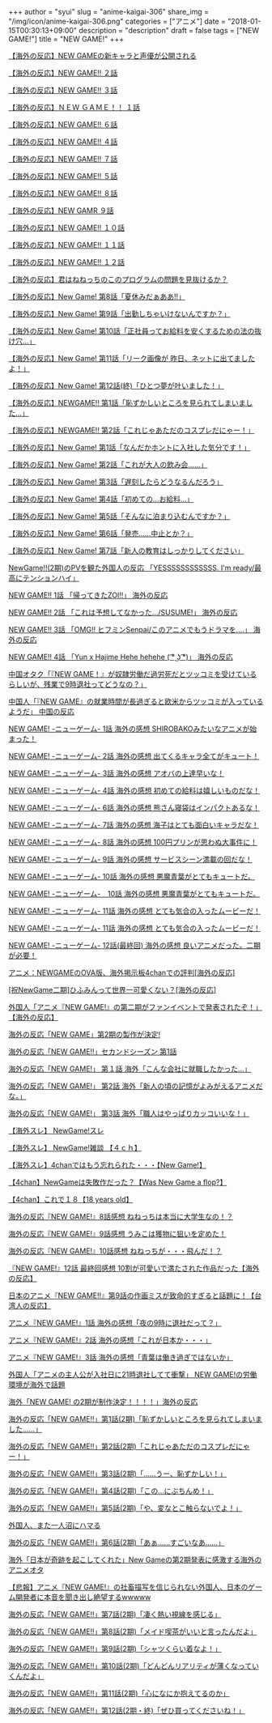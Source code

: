 +++
author = "syui"
slug = "anime-kaigai-306"
share_img = "/img/icon/anime-kaigai-306.png"
categories = ["アニメ"]
date = "2018-01-15T00:30:13+09:00"
description = "description"
draft = false
tags = ["NEW GAME!"]
title = "NEW GAME!"
+++



<a href="http://animekaigai.blogspot.com/2017/05/newgame-newchara.html" rel="nofollow" target="_blank" title="【海外の反応】NEW GAMEの新キャラと声優が公開される">【海外の反応】NEW GAMEの新キャラと声優が公開される</a>

<a href="http://animekaigai.blogspot.com/2017/07/newgame-2.html" rel="nofollow" target="_blank" title="【海外の反応】NEW GAME!! ２話">【海外の反応】NEW GAME!! ２話</a>

<a href="http://animekaigai.blogspot.com/2017/07/newgame-3.html" rel="nofollow" target="_blank" title="【海外の反応】NEW GAME!! ３話">【海外の反応】NEW GAME!! ３話</a>

<a href="http://animekaigai.blogspot.com/2017/07/newgame2-1.html" rel="nofollow" target="_blank" title="【海外の反応】ＮＥＷ ＧＡＭＥ！！ １話">【海外の反応】ＮＥＷ ＧＡＭＥ！！ １話</a>

<a href="http://animekaigai.blogspot.com/2017/08/NEWGAME-6.html" rel="nofollow" target="_blank" title="【海外の反応】NEW GAME!! ６話">【海外の反応】NEW GAME!! ６話</a>

<a href="http://animekaigai.blogspot.com/2017/08/NEWGAME2-4.html" rel="nofollow" target="_blank" title="【海外の反応】NEW GAME!! ４話">【海外の反応】NEW GAME!! ４話</a>

<a href="http://animekaigai.blogspot.com/2017/08/NEWGAME2-7.html" rel="nofollow" target="_blank" title=" 【海外の反応】NEW GAME!! ７話"> 【海外の反応】NEW GAME!! ７話</a>

<a href="http://animekaigai.blogspot.com/2017/08/newgame-5.html" rel="nofollow" target="_blank" title="【海外の反応】NEW GAME!! ５話">【海外の反応】NEW GAME!! ５話</a>

<a href="http://animekaigai.blogspot.com/2017/08/newgame2-8.html" rel="nofollow" target="_blank" title="【海外の反応】NEW GAME!! ８話">【海外の反応】NEW GAME!! ８話</a>

<a href="http://animekaigai.blogspot.com/2017/09/newgame-9.html" rel="nofollow" target="_blank" title=" 【海外の反応】NEW GAMR ９話"> 【海外の反応】NEW GAMR ９話</a>

<a href="http://animekaigai.blogspot.com/2017/09/newgame2-10.html" rel="nofollow" target="_blank" title=" 【海外の反応】NEW GAME!! １０話"> 【海外の反応】NEW GAME!! １０話</a>

<a href="http://animekaigai.blogspot.com/2017/09/newgame2-11.html" rel="nofollow" target="_blank" title=" 【海外の反応】NEW GAME!! １１話"> 【海外の反応】NEW GAME!! １１話</a>

<a href="http://animekaigai.blogspot.com/2017/09/newgame2-12.html" rel="nofollow" target="_blank" title=" 【海外の反応】NEW GAME!! １２話"> 【海外の反応】NEW GAME!! １２話</a>

<a href="http://animekaigai.blogspot.jp/2017/07/neneengine.html" rel="nofollow" target="_blank" title="【海外の反応】君はねねっちのこのプログラムの問題を見抜けるか？">【海外の反応】君はねねっちのこのプログラムの問題を見抜けるか？</a>

<a href="http://animetr.blog.fc2.com/blog-entry-101.html" rel="nofollow" target="_blank" title="【海外の反応】New Game! 第8話「夏休みだぁああ!!」">【海外の反応】New Game! 第8話「夏休みだぁああ!!」</a>

<a href="http://animetr.blog.fc2.com/blog-entry-106.html" rel="nofollow" target="_blank" title="【海外の反応】New Game! 第9話「出勤しちゃいけないんですか？」">【海外の反応】New Game! 第9話「出勤しちゃいけないんですか？」</a>

<a href="http://animetr.blog.fc2.com/blog-entry-111.html" rel="nofollow" target="_blank" title="【海外の反応】New Game! 第10話「正社員ってお給料を安くするための法の抜け穴…」">【海外の反応】New Game! 第10話「正社員ってお給料を安くするための法の抜け穴…」</a>

<a href="http://animetr.blog.fc2.com/blog-entry-116.html" rel="nofollow" target="_blank" title="【海外の反応】New Game! 第11話「リーク画像が 昨日、ネットに出てましたよ！」">【海外の反応】New Game! 第11話「リーク画像が 昨日、ネットに出てましたよ！」</a>

<a href="http://animetr.blog.fc2.com/blog-entry-120.html" rel="nofollow" target="_blank" title="【海外の反応】New Game! 第12話(終)「ひとつ夢が叶いました！」">【海外の反応】New Game! 第12話(終)「ひとつ夢が叶いました！」</a>

<a href="http://animetr.blog.fc2.com/blog-entry-230.html" rel="nofollow" target="_blank" title="【海外の反応】NEWGAME!! 第1話「恥ずかしいところを見られてしまいました…」">【海外の反応】NEWGAME!! 第1話「恥ずかしいところを見られてしまいました…」</a>

<a href="http://animetr.blog.fc2.com/blog-entry-231.html" rel="nofollow" target="_blank" title="【海外の反応】NEWGAME!! 第2話「これじゃあただのコスプレだにゃー！」">【海外の反応】NEWGAME!! 第2話「これじゃあただのコスプレだにゃー！」</a>

<a href="http://animetr.blog.fc2.com/blog-entry-57.html" rel="nofollow" target="_blank" title="【海外の反応】New Game! 第1話「なんだかホントに入社した気分です！」">【海外の反応】New Game! 第1話「なんだかホントに入社した気分です！」</a>

<a href="http://animetr.blog.fc2.com/blog-entry-62.html" rel="nofollow" target="_blank" title="【海外の反応】New Game! 第2話「これが大人の飲み会……」">【海外の反応】New Game! 第2話「これが大人の飲み会……」</a>

<a href="http://animetr.blog.fc2.com/blog-entry-69.html" rel="nofollow" target="_blank" title="【海外の反応】New Game! 第3話「遅刻したらどうなるんだろう」">【海外の反応】New Game! 第3話「遅刻したらどうなるんだろう」</a>

<a href="http://animetr.blog.fc2.com/blog-entry-75.html" rel="nofollow" target="_blank" title=" 【海外の反応】New Game! 第4話「初めての…お給料…」"> 【海外の反応】New Game! 第4話「初めての…お給料…」</a>

<a href="http://animetr.blog.fc2.com/blog-entry-81.html" rel="nofollow" target="_blank" title="【海外の反応】New Game! 第5話「そんなに泊まり込むんですか？」">【海外の反応】New Game! 第5話「そんなに泊まり込むんですか？」</a>

<a href="http://animetr.blog.fc2.com/blog-entry-88.html" rel="nofollow" target="_blank" title="【海外の反応】New Game! 第6話「発売……中止とか？」">【海外の反応】New Game! 第6話「発売……中止とか？」</a>

<a href="http://animetr.blog.fc2.com/blog-entry-94.html" rel="nofollow" target="_blank" title="【海外の反応】New Game! 第7話「新人の教育はしっかりしてください」">【海外の反応】New Game! 第7話「新人の教育はしっかりしてください」</a>

<a href="http://anirepokaigai.com/%E9%9B%91%E8%AB%87%E3%83%BB%E8%A8%8E%E8%AB%96/post100-5" rel="nofollow" target="_blank" title="NewGame!!(2期)のPVを観た外国人の反応 「YESSSSSSSSSSSS. I'm ready/最高にテンションハイ」">NewGame!!(2期)のPVを観た外国人の反応 「YESSSSSSSSSSSS. I'm ready/最高にテンションハイ」</a>

<a href="http://anirepokaigai.com/new-game/post19-1" rel="nofollow" target="_blank" title="NEW GAME!! 1話 「帰ってきたZOI!!」 海外の反応">NEW GAME!! 1話 「帰ってきたZOI!!」 海外の反応</a>

<a href="http://anirepokaigai.com/new-game/post19-2" rel="nofollow" target="_blank" title="NEW GAME!! 2話 「これは予想してなかった…/SUSUME!」 海外の反応">NEW GAME!! 2話 「これは予想してなかった…/SUSUME!」 海外の反応</a>

<a href="http://anirepokaigai.com/new-game/post19-3" rel="nofollow" target="_blank" title="NEW GAME!! 3話 「OMG!! ヒフミンSenpai/このアニメでもうドラマを....」 海外の反応">NEW GAME!! 3話 「OMG!! ヒフミンSenpai/このアニメでもうドラマを....」 海外の反応</a>

<a href="http://anirepokaigai.com/new-game/post19-4" rel="nofollow" target="_blank" title="NEW GAME!! 4話 「Yun x Hajime Hehe hehehe ( ͡° ͜ʖ ͡°)」 海外の反応">NEW GAME!! 4話 「Yun x Hajime Hehe hehehe ( ͡° ͜ʖ ͡°)」 海外の反応</a>

<a href="http://blog.livedoor.jp/kashikou/archives/52054558.html" rel="nofollow" target="_blank" title="中国オタク「『NEW GAME！』が奴隷労働だ過労死だとツッコミを受けているらしいが、残業で9時退社ってどうなの？」">中国オタク「『NEW GAME！』が奴隷労働だ過労死だとツッコミを受けているらしいが、残業で9時退社ってどうなの？」</a>

<a href="http://blog.livedoor.jp/tairikuno/archives/8078616.html" rel="nofollow" target="_blank" title=" 中国人「『NEW GAME』の就業時間が長過ぎると欧米からツッコミが入っているようだ」 中国の反応"> 中国人「『NEW GAME』の就業時間が長過ぎると欧米からツッコミが入っているようだ」 中国の反応</a>

<a href="http://don32111.blog.fc2.com/blog-entry-354.html" rel="nofollow" target="_blank" title="NEW GAME! -ニューゲーム- 1話 海外の感想 SHIROBAKOみたいなアニメが始まった！">NEW GAME! -ニューゲーム- 1話 海外の感想 SHIROBAKOみたいなアニメが始まった！</a>

<a href="http://don32111.blog.fc2.com/blog-entry-363.html" rel="nofollow" target="_blank" title="NEW GAME! -ニューゲーム- 2話 海外の感想 出てくるキャラ全てがキュート！">NEW GAME! -ニューゲーム- 2話 海外の感想 出てくるキャラ全てがキュート！</a>

<a href="http://don32111.blog.fc2.com/blog-entry-366.html" rel="nofollow" target="_blank" title=" NEW GAME! -ニューゲーム- 3話 海外の感想 アオバの上達早いな！"> NEW GAME! -ニューゲーム- 3話 海外の感想 アオバの上達早いな！</a>

<a href="http://don32111.blog.fc2.com/blog-entry-370.html" rel="nofollow" target="_blank" title="NEW GAME! -ニューゲーム- 4話 海外の感想 初めての給料は嬉しいものだな！">NEW GAME! -ニューゲーム- 4話 海外の感想 初めての給料は嬉しいものだな！</a>

<a href="http://don32111.blog.fc2.com/blog-entry-373.html" rel="nofollow" target="_blank" title="NEW GAME! -ニューゲーム- 6話 海外の感想 熊さん寝袋はインパクトあるな！">NEW GAME! -ニューゲーム- 6話 海外の感想 熊さん寝袋はインパクトあるな！</a>

<a href="http://don32111.blog.fc2.com/blog-entry-376.html" rel="nofollow" target="_blank" title="NEW GAME! -ニューゲーム- 7話 海外の感想 海子はとても面白いキャラだな！">NEW GAME! -ニューゲーム- 7話 海外の感想 海子はとても面白いキャラだな！</a>

<a href="http://don32111.blog.fc2.com/blog-entry-379.html" rel="nofollow" target="_blank" title="NEW GAME! -ニューゲーム- 8話 海外の感想 100円プリンが思わぬ大事件に！">NEW GAME! -ニューゲーム- 8話 海外の感想 100円プリンが思わぬ大事件に！</a>

<a href="http://don32111.blog.fc2.com/blog-entry-382.html" rel="nofollow" target="_blank" title="NEW GAME! -ニューゲーム- 9話 海外の感想 サービスシーン満載の回だな！">NEW GAME! -ニューゲーム- 9話 海外の感想 サービスシーン満載の回だな！</a>

<a href="http://don32111.blog.fc2.com/blog-entry-389.html" rel="nofollow" target="_blank" title="NEW GAME! -ニューゲーム- 10話 海外の感想 悪魔青葉がとてもキュートだ。">NEW GAME! -ニューゲーム- 10話 海外の感想 悪魔青葉がとてもキュートだ。</a>

<a href="http://don32111.blog.fc2.com/blog-entry-389.html" rel="nofollow" target="_blank" title="NEW GAME! -ニューゲーム-　10話 海外の感想 悪魔青葉がとてもキュートだ。">NEW GAME! -ニューゲーム-　10話 海外の感想 悪魔青葉がとてもキュートだ。</a>

<a href="http://don32111.blog.fc2.com/blog-entry-394.html" rel="nofollow" target="_blank" title="NEW GAME! -ニューゲーム-  11話 海外の感想 とても気合の入ったムービーだ！">NEW GAME! -ニューゲーム-  11話 海外の感想 とても気合の入ったムービーだ！</a>

<a href="http://don32111.blog.fc2.com/blog-entry-394.html" rel="nofollow" target="_blank" title="NEW GAME! -ニューゲーム- 11話 海外の感想 とても気合の入ったムービーだ！">NEW GAME! -ニューゲーム- 11話 海外の感想 とても気合の入ったムービーだ！</a>

<a href="http://don32111.blog.fc2.com/blog-entry-397.html" rel="nofollow" target="_blank" title="NEW GAME! -ニューゲーム- 12話(最終回) 海外の感想 良いアニメだった。二期が必要！">NEW GAME! -ニューゲーム- 12話(最終回) 海外の感想 良いアニメだった。二期が必要！</a>

<a href="http://foreignnews.biz/archives/15535957.html" rel="nofollow" target="_blank" title="アニメ：NEWGAMEのOVA版、海外掲示板4chanでの評判[海外の反応]">アニメ：NEWGAMEのOVA版、海外掲示板4chanでの評判[海外の反応]</a>

<a href="http://foreignnews.biz/archives/17216608.html" rel="nofollow" target="_blank" title="[祝NewGame二期]ひふみんって世界一可愛くない？[海外の反応]">[祝NewGame二期]ひふみんって世界一可愛くない？[海外の反応]</a>

<a href="http://frontpage.blog.jp/archives/1064330133.html" rel="nofollow" target="_blank" title="外国人「アニメ『NEW GAME!』の第二期がファンイベントで発表されたぞ！」【海外の反応】">外国人「アニメ『NEW GAME!』の第二期がファンイベントで発表されたぞ！」【海外の反応】</a>

<a href="http://honyakutyuihou.hatenablog.com/entry/2017/02/13/095812" rel="nofollow" target="_blank" title="海外の反応「NEW GAME」第2期の製作が決定!">海外の反応「NEW GAME」第2期の製作が決定!</a>

<a href="http://honyakutyuihou.hatenablog.com/entry/2017/07/12/150810" rel="nofollow" target="_blank" title="海外の反応「NEW GAME!!」セカンドシーズン 第1話">海外の反応「NEW GAME!!」セカンドシーズン 第1話</a>

<a href="http://honyakutyuihou.hatenablog.com/entry/anime/newgame01" rel="nofollow" target="_blank" title="海外の反応「NEW GAME!」 第１話 海外「こんな会社に就職したかった...」">海外の反応「NEW GAME!」 第１話 海外「こんな会社に就職したかった...」</a>

<a href="http://honyakutyuihou.hatenablog.com/entry/anime/newgame02" rel="nofollow" target="_blank" title="海外の反応「NEW GAME!」 第2話 海外「新人の頃の記憶がよみがえるアニメだな。」">海外の反応「NEW GAME!」 第2話 海外「新人の頃の記憶がよみがえるアニメだな。」</a>

<a href="http://honyakutyuihou.hatenablog.com/entry/anime/newgame03" rel="nofollow" target="_blank" title="海外の反応「NEW GAME!」 第3話 海外「職人はやっぱりカッコいいな！」">海外の反応「NEW GAME!」 第3話 海外「職人はやっぱりカッコいいな！」</a>

<a href="http://kaigai2chsokuhou.com/2016/09/21/【海外スレ】　newgameスレ/" rel="nofollow" target="_blank" title="【海外スレ】 NewGame!スレ">【海外スレ】 NewGame!スレ</a>

<a href="http://kaigai2chsokuhou.com/2016/10/01/【海外スレ】　newgame雑談　【４ｃｈ】/" rel="nofollow" target="_blank" title="【海外スレ】 NewGame!雑談 【４ｃｈ】">【海外スレ】 NewGame!雑談 【４ｃｈ】</a>

<a href="http://kaigai2chsokuhou.com/2016/11/01/new-game-still-have-forgotten-on-4chan/" rel="nofollow" target="_blank" title="【海外スレ】4chanではもう忘れられた・・・【New Game!】">【海外スレ】4chanではもう忘れられた・・・【New Game!】</a>

<a href="http://kaigai2chsokuhou.com/2016/11/22/was-new-game-a-flop/" rel="nofollow" target="_blank" title="【4chan】NewGameは失敗作だった？【Was New Game a flop?】">【4chan】NewGameは失敗作だった？【Was New Game a flop?】</a>

<a href="http://kaigai2chsokuhou.com/2016/12/24/18-years-old/" rel="nofollow" target="_blank" title="【4chan】これで１８【18 years old】">【4chan】これで１８【18 years old】</a>

<a href="http://kaiotahan.com/archives/104" rel="nofollow" target="_blank" title="海外の反応『NEW GAME!』8話感想 ねねっちは本当に大学生なの！？">海外の反応『NEW GAME!』8話感想 ねねっちは本当に大学生なの！？</a>

<a href="http://kaiotahan.com/archives/184" rel="nofollow" target="_blank" title="海外の反応『NEW GAME!』9話感想 うみこは獲物に狙いを定めた！">海外の反応『NEW GAME!』9話感想 うみこは獲物に狙いを定めた！</a>

<a href="http://kaiotahan.com/archives/233" rel="nofollow" target="_blank" title="海外の反応『NEW GAME!』10話感想 ねねっちが・・・飛んだ！？">海外の反応『NEW GAME!』10話感想 ねねっちが・・・飛んだ！？</a>

<a href="http://kaiotahan.com/archives/385" rel="nofollow" target="_blank" title="『NEW GAME!』12話 最終回感想 10割が可愛いで満たされた作品だった【海外の反応】">『NEW GAME!』12話 最終回感想 10割が可愛いで満たされた作品だった【海外の反応】</a>

<a href="http://kaola.jp/2017/09/29/450176/" rel="nofollow" target="_blank" title=" 日本のアニメ『NEW GAME!!』第9話の作画ミスが致命的すぎると話題に！【台湾人の反応】"> 日本のアニメ『NEW GAME!!』第9話の作画ミスが致命的すぎると話題に！【台湾人の反応】</a>

<a href="http://soresore.net/archives/1059039335.html" rel="nofollow" target="_blank" title="アニメ『NEW GAME!』1話 海外の感想「夜の9時に退社だって？」">アニメ『NEW GAME!』1話 海外の感想「夜の9時に退社だって？」</a>

<a href="http://soresore.net/archives/1059275583.html" rel="nofollow" target="_blank" title="アニメ『NEW GAME!』2話 海外の感想「これが日本か・・・」">アニメ『NEW GAME!』2話 海外の感想「これが日本か・・・」</a>

<a href="http://soresore.net/archives/1059504037.html" rel="nofollow" target="_blank" title="アニメ『NEW GAME!』3話 海外の感想「青葉は働き過ぎではないか」">アニメ『NEW GAME!』3話 海外の感想「青葉は働き過ぎではないか」</a>

<a href="http://www.all-nationz.com/archives/1059507744.html" rel="nofollow" target="_blank" title="外国人「アニメの主人公が入社日に21時退社してて衝撃」 NEW GAME!の労働環境が海外で話題">外国人「アニメの主人公が入社日に21時退社してて衝撃」 NEW GAME!の労働環境が海外で話題</a>

<a href="http://www.anihon.com/entry/2017/02/13/090500" rel="nofollow" target="_blank" title="海外「NEW GAME! の2期が制作決定！！！！」海外の反応">海外「NEW GAME! の2期が制作決定！！！！」海外の反応</a>

<a href="http://www.anihon.com/entry/2017/07/12/170021" rel="nofollow" target="_blank" title="海外の反応「NEW GAME!!」第1話(2期)「恥ずかしいところを見られてしまいました……」">海外の反応「NEW GAME!!」第1話(2期)「恥ずかしいところを見られてしまいました……」</a>

<a href="http://www.anihon.com/entry/2017/07/19/134621" rel="nofollow" target="_blank" title="海外の反応「NEW GAME!!」第2話(2期)「これじゃあただのコスプレだにゃー！」">海外の反応「NEW GAME!!」第2話(2期)「これじゃあただのコスプレだにゃー！」</a>

<a href="http://www.anihon.com/entry/2017/07/26/104200" rel="nofollow" target="_blank" title=" 海外の反応「NEW GAME!!」第3話(2期)「……うー、恥ずかしい！」"> 海外の反応「NEW GAME!!」第3話(2期)「……うー、恥ずかしい！」</a>

<a href="http://www.anihon.com/entry/2017/08/02/102023" rel="nofollow" target="_blank" title=" 海外の反応「NEW GAME!!」第4話(2期)「この…にぶちんめ！」"> 海外の反応「NEW GAME!!」第4話(2期)「この…にぶちんめ！」</a>

<a href="http://www.anihon.com/entry/2017/08/09/140732" rel="nofollow" target="_blank" title="海外の反応「NEW GAME!!」第5話(2期)「や、変なとこ触らないでよ！」">海外の反応「NEW GAME!!」第5話(2期)「や、変なとこ触らないでよ！」</a>

<a href="http://www.anihon.com/entry/2017/08/11/190047" rel="nofollow" target="_blank" title="外国人、また一人沼にハマる">外国人、また一人沼にハマる</a>

<a href="http://www.anihon.com/entry/2017/08/16/120030" rel="nofollow" target="_blank" title=" 海外の反応「NEW GAME!!」第6話(2期)「あぁ……すごいなあ……」"> 海外の反応「NEW GAME!!」第6話(2期)「あぁ……すごいなあ……」</a>

<a href="http://www.kattobi-japan.com/archives/13442121.html" rel="nofollow" target="_blank" title="海外「日本が奇跡を起こしてくれた」New Gameの第2期発表に感激する海外のアニメオタ">海外「日本が奇跡を起こしてくれた」New Gameの第2期発表に感激する海外のアニメオタ</a>

<a href="http://yurukuyaru.com/archives/66509859.html" rel="nofollow" target="_blank" title="【悲報】アニメ『NEW GAME!』の社畜描写を信じられない外国人、日本のゲーム開発者に本音を聞き出し絶望するwwwww">【悲報】アニメ『NEW GAME!』の社畜描写を信じられない外国人、日本のゲーム開発者に本音を聞き出し絶望するwwwww</a>

<a href="https://www.anihon.com/entry/2017/08/23/164328" rel="nofollow" target="_blank" title="海外の反応「NEW GAME!!」第7話(2期)「凄く熱い視線を感じる」">海外の反応「NEW GAME!!」第7話(2期)「凄く熱い視線を感じる」</a>

<a href="https://www.anihon.com/entry/2017/08/30/103830" rel="nofollow" target="_blank" title="海外の反応「NEW GAME!!」第8話(2期)「メイド喫茶がいいと言ったんだよ」">海外の反応「NEW GAME!!」第8話(2期)「メイド喫茶がいいと言ったんだよ」</a>

<a href="https://www.anihon.com/entry/2017/09/06/165539" rel="nofollow" target="_blank" title="海外の反応「NEW GAME!!」第9話(2期)「シャツくらい着なよ！」">海外の反応「NEW GAME!!」第9話(2期)「シャツくらい着なよ！」</a>

<a href="https://www.anihon.com/entry/2017/09/13/112304" rel="nofollow" target="_blank" title="海外の反応「NEW GAME!!」第10話(2期)「どんどんリアリティが薄くなっていくんだよ」">海外の反応「NEW GAME!!」第10話(2期)「どんどんリアリティが薄くなっていくんだよ」</a>

<a href="https://www.anihon.com/entry/2017/09/20/101221" rel="nofollow" target="_blank" title=" 海外の反応「NEW GAME!!」第11話(2期)「心になにか抱えてるのか」"> 海外の反応「NEW GAME!!」第11話(2期)「心になにか抱えてるのか」</a>

<a href="https://www.anihon.com/entry/2017/09/27/104804" rel="nofollow" target="_blank" title=" 海外の反応「NEW GAME!!」第12話(2期・終)「ぜひ買ってくださいね！」"> 海外の反応「NEW GAME!!」第12話(2期・終)「ぜひ買ってくださいね！」</a>
